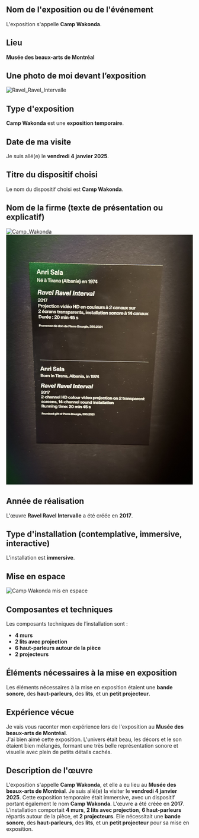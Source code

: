 
## Nom de l'exposition ou de l'événement
L'exposition s'appelle **Camp Wakonda**.

## Lieu
**Musée des beaux-arts de Montréal**

## Une photo de moi devant l’exposition  
![Ravel_Ravel_Intervalle](Media/Ravel_Ravel_Intervalle/Moi_devant_l'entrée.jpg)

## Type d'exposition  
**Camp Wakonda** est une **exposition temporaire**.

## Date de ma visite  
Je suis allé(e) le **vendredi 4 janvier 2025**.

## Titre du dispositif choisi  
Le nom du dispositif choisi est **Camp Wakonda**.

## Nom de la firme (texte de présentation ou explicatif)  
![Camp_Wakonda](Media/Ravel_Ravel_Intervalle/Ravel_Ravel_Intervalle_feuille_de_crédit.png)  
![Camp_Wakonda](Media/Ravel_Ravel_Intervalle/Ravel_Ravel_Intervalle_feuille_firme.jpg)

## Année de réalisation  
L'œuvre **Ravel Ravel Intervalle** a été créée en **2017**.

## Type d'installation (contemplative, immersive, interactive)  
L'installation est **immersive**.

## Mise en espace  
![Camp Wakonda mis en espace](https://youtube.com/shorts/vpuzWSn8ivg)

## Composantes et techniques  
Les composants techniques de l’installation sont :  
- **4 murs**  
- **2 lits avec projection**  
- **6 haut-parleurs autour de la pièce**  
- **2 projecteurs**    

## Éléments nécessaires à la mise en exposition  
Les éléments nécessaires à la mise en exposition étaient une **bande sonore**, des **haut-parleurs**, des **lits**, et un **petit projecteur**.

## Expérience vécue  
Je vais vous raconter mon expérience lors de l'exposition au **Musée des beaux-arts de Montréal**.  
J'ai bien aimé cette exposition. L'univers était beau, les décors et le son étaient bien mélangés, formant une très belle représentation sonore et visuelle avec plein de petits détails cachés.

## Description de l'œuvre  
L'exposition s'appelle **Camp Wakonda**, et elle a eu lieu au **Musée des beaux-arts de Montréal**. Je suis allé(e) la visiter le **vendredi 4 janvier 2025**. Cette exposition temporaire était immersive, avec un dispositif portant également le nom **Camp Wakonda**. L'œuvre a été créée en **2017**. L'installation comportait **4 murs**, **2 lits avec projection**, **6 haut-parleurs** répartis autour de la pièce, et **2 projecteurs**. Elle nécessitait une **bande sonore**, des **haut-parleurs**, des **lits**, et un **petit projecteur** pour sa mise en exposition.



